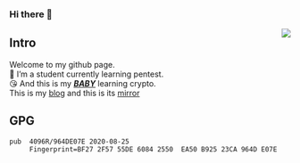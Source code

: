 ### Hi there 👋


[<img align="right" src="https://github-readme-stats.vercel.app/api?username=zyazhb&count_private=true&show_icons=true&theme=tokyonight">](https://github.com/zyazhb)

## Intro
Welcome to my github page.  
🌱 I’m a student currently learning pentest.  
:kissing_heart: And this is my [***BABY***](https://github.com/Windy810) learning crypto.  
This is my [blog](https://zyazhb.github.io) and this is its [mirror](https://zyazhb.vercel.app)   

## GPG
```
pub  4096R/964DE07E 2020-08-25            
	 Fingerprint=BF27 2F57 55DE 6084 2550  EA50 B925 23CA 964D E07E 
```

<!--
**zyazhb/zyazhb** is a ✨ _special_ ✨ repository because its `README.md` (this file) appears on your GitHub profile.

Here are some ideas to get you started:

- 🔭 I’m currently working on ...
- 🌱 I’m currently learning ...
- 👯 I’m looking to collaborate on ...
- 🤔 I’m looking for help with ...
- 💬 Ask me about ...
- 📫 How to reach me: ...
- 😄 Pronouns: ...
- ⚡ Fun fact: ...
-->
